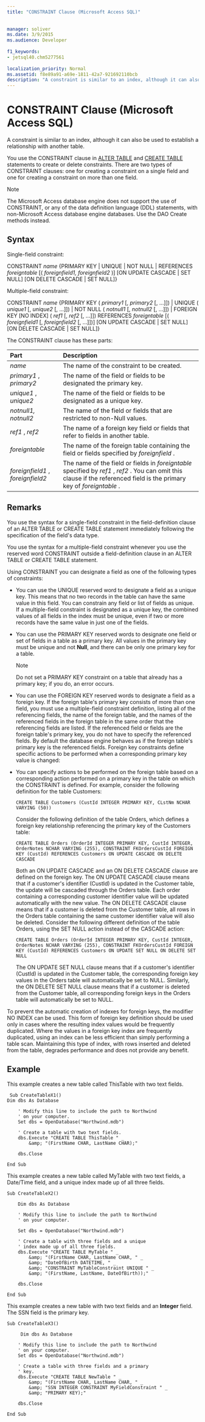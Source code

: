 ```yaml
---
title: "CONSTRAINT Clause (Microsoft Access SQL)"
  
  
manager: soliver
ms.date: 3/9/2015
ms.audience: Developer
 
f1_keywords:
- jetsql40.chm5277561
  
localization_priority: Normal
ms.assetid: f8e89a91-a69e-1811-42a7-921692110bcb
description: "A constraint is similar to an index, although it can also be used to establish a relationship with another table."
---
```


# CONSTRAINT Clause (Microsoft Access SQL)

A constraint is similar to an index, although it can also be used to establish a relationship with another table.
  
You use the CONSTRAINT clause in [ALTER TABLE](alter-table-statement-microsoft-access-sql.md) and [CREATE TABLE](create-table-statement-microsoft-access-sql.md) statements to create or delete constraints. There are two types of CONSTRAINT clauses: one for creating a constraint on a single field and one for creating a constraint on more than one field. 
  
> [!NOTE]
> The Microsoft Access database engine does not support the use of CONSTRAINT, or any of the data definition language (DDL) statements, with non-Microsoft Access database engine databases. Use the DAO Create methods instead. 
  
## Syntax

Single-field constraint:
  
CONSTRAINT  *name*  {PRIMARY KEY | UNIQUE | NOT NULL | REFERENCES  *foreigntable*  [(  *foreignfield1, foreignfield2*  )] [ON UPDATE CASCADE | SET NULL] [ON DELETE CASCADE | SET NULL]} 
  
Multiple-field constraint:
  
CONSTRAINT  *name*  {PRIMARY KEY (  *primary1*  [,  *primary2*  [, …]]) | UNIQUE (  *unique1*  [,  *unique2*  [, …]]) | NOT NULL (  *notnull1*  [,  *notnull2*  [, …]]) | FOREIGN KEY [NO INDEX] (  *ref1*  [,  *ref2*  [, …]]) REFERENCES  *foreigntable*  [(  *foreignfield1*  [,  *foreignfield2*  [, …]])] [ON UPDATE CASCADE | SET NULL] [ON DELETE CASCADE | SET NULL]} 
  
The CONSTRAINT clause has these parts:
  
|**Part**|**Description**|
|:-----|:-----|
| *name*  <br/> |The name of the constraint to be created.  <br/> |
| *primary1*  ,  *primary2*  <br/> |The name of the field or fields to be designated the primary key.  <br/> |
| *unique1*  ,  *unique2*  <br/> |The name of the field or fields to be designated as a unique key.  <br/> |
| *notnull1, notnull2*  <br/> |The name of the field or fields that are restricted to non-Null values.  <br/> |
| *ref1*  ,  *ref2*  <br/> |The name of a foreign key field or fields that refer to fields in another table.  <br/> |
| *foreigntable*  <br/> |The name of the foreign table containing the field or fields specified by  *foreignfield*  .  <br/> |
| *foreignfield1*  ,  *foreignfield2*  <br/> |The name of the field or fields in  *foreigntable*  specified by  *ref1*  ,  *ref2*  . You can omit this clause if the referenced field is the primary key of  *foreigntable*  .  <br/> |
   
## Remarks

You use the syntax for a single-field constraint in the field-definition clause of an ALTER TABLE or CREATE TABLE statement immediately following the specification of the field's data type.
  
You use the syntax for a multiple-field constraint whenever you use the reserved word CONSTRAINT outside a field-definition clause in an ALTER TABLE or CREATE TABLE statement.
  
Using CONSTRAINT you can designate a field as one of the following types of constraints:
  
- You can use the UNIQUE reserved word to designate a field as a unique key. This means that no two records in the table can have the same value in this field. You can constrain any field or list of fields as unique. If a multiple-field constraint is designated as a unique key, the combined values of all fields in the index must be unique, even if two or more records have the same value in just one of the fields.
    
- You can use the PRIMARY KEY reserved words to designate one field or set of fields in a table as a primary key. All values in the primary key must be unique and not **Null**, and there can be only one primary key for a table. 
    
    > [!NOTE]
    > Do not set a PRIMARY KEY constraint on a table that already has a primary key; if you do, an error occurs. 
  
- You can use the FOREIGN KEY reserved words to designate a field as a foreign key. If the foreign table's primary key consists of more than one field, you must use a multiple-field constraint definition, listing all of the referencing fields, the name of the foreign table, and the names of the referenced fields in the foreign table in the same order that the referencing fields are listed. If the referenced field or fields are the foreign table's primary key, you do not have to specify the referenced fields. By default the database engine behaves as if the foreign table's primary key is the referenced fields. Foreign key constraints define specific actions to be performed when a corresponding primary key value is changed:
    
- You can specify actions to be performed on the foreign table based on a corresponding action performed on a primary key in the table on which the CONSTRAINT is defined. For example, consider the following definition for the table Customers:
    
  ```
  CREATE TABLE Customers (CustId INTEGER PRIMARY KEY, CLstNm NCHAR VARYING (50))
  ```

    Consider the following definition of the table Orders, which defines a foreign key relationship referencing the primary key of the Customers table:
    
  ```
  CREATE TABLE Orders (OrderId INTEGER PRIMARY KEY, CustId INTEGER, OrderNotes NCHAR VARYING (255), CONSTRAINT FKOrdersCustId FOREIGN KEY (CustId) REFERENCES Customers ON UPDATE CASCADE ON DELETE CASCADE
  ```

    Both an ON UPDATE CASCADE and an ON DELETE CASCADE clause are defined on the foreign key. The ON UPDATE CASCADE clause means that if a customer's identifier (CustId) is updated in the Customer table, the update will be cascaded through the Orders table. Each order containing a corresponding customer identifier value will be updated automatically with the new value. The ON DELETE CASCADE clause means that if a customer is deleted from the Customer table, all rows in the Orders table containing the same customer identifier value will also be deleted. Consider the following different definition of the table Orders, using the SET NULL action instead of the CASCADE action:
    
  ```
  CREATE TABLE Orders (OrderId INTEGER PRIMARY KEY, CustId INTEGER, OrderNotes NCHAR VARYING (255), CONSTRAINT FKOrdersCustId FOREIGN KEY (CustId) REFERENCES Customers ON UPDATE SET NULL ON DELETE SET NULL
  ```

    The ON UPDATE SET NULL clause means that if a customer's identifier (CustId) is updated in the Customer table, the corresponding foreign key values in the Orders table will automatically be set to NULL. Similarly, the ON DELETE SET NULL clause means that if a customer is deleted from the Customer table, all corresponding foreign keys in the Orders table will automatically be set to NULL.
    
To prevent the automatic creation of indexes for foreign keys, the modifier NO INDEX can be used. This form of foreign key definition should be used only in cases where the resulting index values would be frequently duplicated. Where the values in a foreign key index are frequently duplicated, using an index can be less efficient than simply performing a table scan. Maintaining this type of index, with rows inserted and deleted from the table, degrades performance and does not provide any benefit.
  
## Example

This example creates a new table called ThisTable with two text fields.
  
```
 Sub CreateTableX1()    
Dim dbs As Database 
 
    ' Modify this line to include the path to Northwind 
    ' on your computer. 
    Set dbs = OpenDatabase("Northwind.mdb") 
 
    ' Create a table with two text fields. 
    dbs.Execute "CREATE TABLE ThisTable " _ 
        &amp; "(FirstName CHAR, LastName CHAR);" 
 
    dbs.Close 
 
End Sub
```

This example creates a new table called MyTable with two text fields, a Date/Time field, and a unique index made up of all three fields.
  
```
Sub CreateTableX2() 
 
    Dim dbs As Database 
 
    ' Modify this line to include the path to Northwind 
    ' on your computer. 
 
    Set dbs = OpenDatabase("Northwind.mdb") 
 
    ' Create a table with three fields and a unique 
    ' index made up of all three fields. 
    dbs.Execute "CREATE TABLE MyTable " _ 
        &amp; "(FirstName CHAR, LastName CHAR, " _ 
        &amp; "DateOfBirth DATETIME, " _ 
        &amp; "CONSTRAINT MyTableConstraint UNIQUE " _ 
        &amp; "(FirstName, LastName, DateOfBirth));" 
 
    dbs.Close 
 
End Sub
```

This example creates a new table with two text fields and an **Integer** field. The SSN field is the primary key. 
  
```
Sub CreateTableX3() 
 
     Dim dbs As Database 
 
    ' Modify this line to include the path to Northwind 
    ' on your computer. 
    Set dbs = OpenDatabase("Northwind.mdb") 
 
    ' Create a table with three fields and a primary 
    ' key. 
    dbs.Execute "CREATE TABLE NewTable " _ 
        &amp; "(FirstName CHAR, LastName CHAR, " _ 
        &amp; "SSN INTEGER CONSTRAINT MyFieldConstraint " _ 
        &amp; "PRIMARY KEY);" 
 
    dbs.Close 
 
End Sub
```


